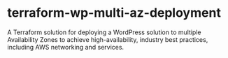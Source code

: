 # terraform-wp-multi-az-deployment
A Terraform solution for deploying a WordPress solution to multiple Availability Zones to achieve high-availability, industry best practices, including AWS networking and services.
